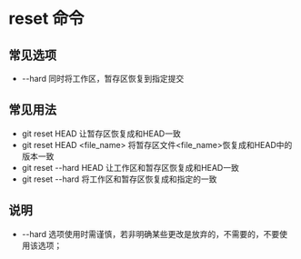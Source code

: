 # reset 命令

## 常见选项

- \-\-hard 同时将工作区，暂存区恢复到指定提交

## 常见用法

- git reset HEAD 让暂存区恢复成和HEAD一致
- git reset HEAD <file_name> 将暂存区文件<file_name>恢复成和HEAD中的版本一致
- git reset --hard HEAD 让工作区和暂存区恢复成和HEAD一致
- git reset --hard <commit> 将工作区和暂存区恢复成和指定的<commit>一致

## 说明

- \-\-hard 选项使用时需谨慎，若非明确某些更改是放弃的，不需要的，不要使用该选项；
